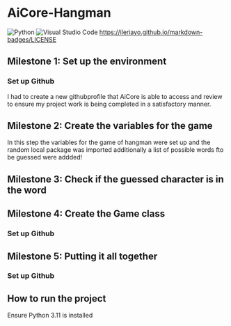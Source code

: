 # AiCore-Hangman

![Python](https://img.shields.io/badge/python-3670A0?style=for-the-badge&logo=python&logoColor=ffdd54) ![Visual Studio Code](https://img.shields.io/badge/Visual%20Studio%20Code-0078d7.svg?style=for-the-badge&logo=visual-studio-code&logoColor=white) https://ileriayo.github.io/markdown-badges/LICENSE 

## Milestone 1: Set up the environment 

### Set up Github
I had to create a new githubprofile that AiCore is able to access and review to ensure
my project work is being completed in a satisfactory manner.

## Milestone 2: Create the variables for the game  

In this step the variables for the game of hangman were set up and the random local package was imported additionally
a list of possible words fto be guessed were addded!

## Milestone 3: Check if the guessed character is in the word

### 

## Milestone 4: Create the Game class

### Set up Github 

## Milestone 5: Putting it all together

### Set up Github 

## How to run the project 
Ensure Python 3.11 is installed 
